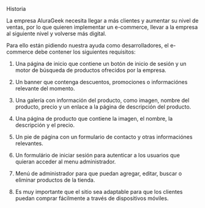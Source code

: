 Historia

La empresa AluraGeek necesita llegar a más clientes y aumentar su nivel de ventas, por lo que quieren implementar un e-commerce, llevar a la empresa al siguiente nivel y volverse más digital.

Para ello están pidiendo nuestra ayuda como desarrolladores, el e-commerce debe contener los siguientes requisitos:

1. Una página de inicio que contiene un botón de inicio de sesión y un motor de búsqueda de productos ofrecidos por la empresa.

2. Un banner que contenga descuentos, promociones o informaciónes relevante del momento.

3. Una galería con información del producto, como imagen, nombre del producto, precio y un enlace a la página de descripción del producto.

4. Una página de producto que contiene la imagen, el nombre, la descripción y el precio.

5. Un pie de página con un formulario de contacto y otras informaciónes relevantes.

6. Un formulário de iniciar sesión para autenticar a los usuarios que quieran acceder al menu administrador.

7. Menú de administrador para que puedan agregar, editar, buscar o eliminar productos de la tienda.

8. Es muy importante que el sitio sea adaptable para que los clientes puedan comprar fácilmente a través de dispositivos móviles.